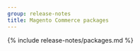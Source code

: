 ```yaml
---
group: release-notes
title: Magento Commerce packages
---
```


<!-- The 'packages' variable contains the 'packages' node of the '_data/codebase/v2_4/commerce/composer_lock.json' file
{% assign packages = site.data.codebase.v2_4.commerce.composer_lock.packages %} -->

<!-- The 'packages-dev' variable contains the 'packages-dev' node of the '_data/codebase/v2_4/commerce/composer_lock.json' file
{% assign packages-dev = site.data.codebase.v2_4.commerce.composer_lock.packages-dev %} -->

<!-- The 'product' variable contains data of the 'magento/product-enterprise-edition' package {% assign product = packages | where_exp: "package", "package.name == 'magento/product-enterprise-edition'" | first %} -->

<!-- The edition variable contains `ee` value from the _data/var.yml file
{% assign edition = site.data.var.ee %} -->

{% include release-notes/packages.md %}